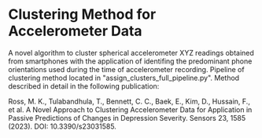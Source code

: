 # Clustering Method for Accelerometer Data

A novel algorithm to cluster spherical accelerometer XYZ readings obtained from smartphones with the application of identifing the predominant phone orientations used during the time of accelerometer recording. Pipeline of clustering method located in "assign_clusters_full_pipeline.py". Method described in detail in the following publication:

Ross, M. K., Tulabandhula, T., Bennett, C. C., Baek, E., Kim, D., Hussain, F., et al. A Novel Approach to Clustering Accelerometer Data for Application in Passive Predictions of Changes in Depression Severity. Sensors 23, 1585 (2023). DOI: 10.3390/s23031585.